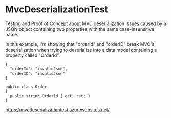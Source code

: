 # MvcDeserializationTest

Testing and Proof of Concept about MVC deserialization issues caused by a JSON object containing two properties with the same case-insensitive name.  

In this example, I'm showing that "orderId" and "orderID" break MVC's deserialization when trying to deserialize into a data model containing a property called "OrderId".  

```
{
  "orderId": "invalidJson",
  "orderID": "invalidJson"
}
```

```
public class Order 
{
  public string OrderId { get; set; }
}
```

https://mvcdeserializationtest.azurewebsites.net/
